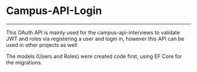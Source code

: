 # Campus-API-Login
----------------------
This OAuth API is mainly used for the campus-api-interviews to validate JWT and roles via registering a user and login in, however this API can be used in other projects as well.

The models (Users and Roles) were created code first, using EF Core for the migrations.
